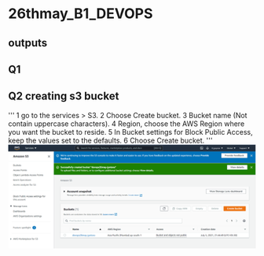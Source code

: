 # 26thmay_B1_DEVOPS

## outputs

## Q1

## Q2 creating s3 bucket
'''
1 go to the services > S3. 
2 Choose Create bucket.
3 Bucket name (Not contain uppercase characters).
4 Region, choose the AWS Region where you want the bucket to reside.
5 In Bucket settings for Block Public Access, keep the values set to the defaults.
6 Choose Create bucket.
'''
<img src=op2.png>

